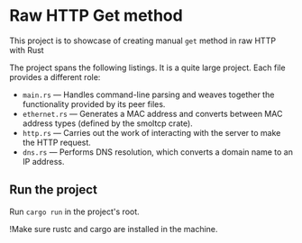 # Raw HTTP Get method

This project is to showcase of creating manual `get` method in raw HTTP with Rust

The project spans the following listings. It is a quite large project. Each file provides a different role:
- `main.rs` — Handles command-line parsing and weaves together the functionality provided by its peer files.
- `ethernet.rs` — Generates a MAC address and converts between MAC address types (defined by the smoltcp crate).
- `http.rs` — Carries out the work of interacting with the server to make the HTTP request.
- `dns.rs` — Performs DNS resolution, which converts a domain name to an IP address.

## Run the project
Run `cargo run` in the project's root.

!Make sure rustc and cargo are installed in the machine.